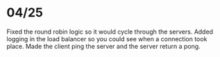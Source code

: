  # 04/25
 Fixed the round robin logic so it would cycle through the servers. Added logging in the load balancer so you could see when a connection took place. Made the client ping the server and the server return a pong.